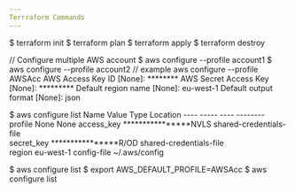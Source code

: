 ```yaml
---
Terrraform Commands
---
```

$ terraform init
$ terraform plan
$ terraform apply
$ terraform destroy

// Configure multiple AWS account
$ aws configure --profile account1
$ aws configure --profile account2
// example
aws configure --profile AWSAcc
AWS Access Key ID [None]: ********
AWS Secret Access Key [None]: *********
Default region name [None]: eu-west-1
Default output format [None]: json

$ aws configure list
      Name                    Value             Type    Location
      ----                    -----             ----    --------
   profile                <not set>             None    None
access_key     ****************NVLS shared-credentials-file    
secret_key     ****************R/OD shared-credentials-file    
    region                eu-west-1      config-file    ~/.aws/config
    
$ aws configure list
$ export AWS_DEFAULT_PROFILE=AWSAcc
$ aws configure list
